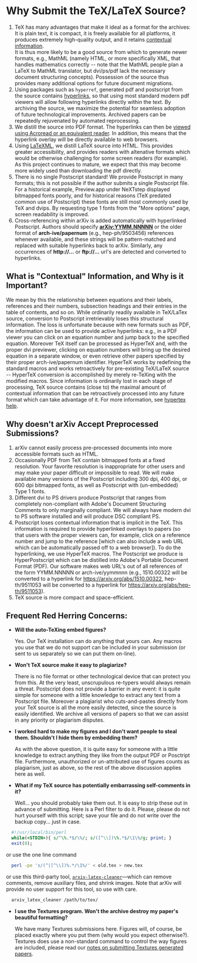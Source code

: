 # Why Submit the TeX/LaTeX Source?

1.  TeX has many advantages that make it ideal as a format for the archives: It is plain text, it is compact, it is freely available for all platforms, it produces extremely high-quality output, and it retains [contextual information](#contextual).  
    It is thus more likely to be a good source from which to generate newer formats, e.g., MathML (namely HTML, or more specifically XML, that handles mathematics correctly -- note that the MathML people plan a LaTeX to MathML translator, but dvi/ps/pdf lack the necessary document structuring concepts). Possession of the source thus provides many additional options for future document migrations.
2.  Using packages such as `hyperref`, generated pdf and postscript from the source contains [hyperlinks](../../help/hypertex/index.md), so that using most standard modern pdf viewers will allow following hyperlinks directly within the text.
    By archiving the source, we maximize the potential for seamless adoption of future technological improvements. Archived papers can be repeatedly rejuvenated by automated reprocessing.
3.  We distill the source into PDF format. The hyperlinks can then be [viewed using Acroread or an equivalent reader](../../help/pdf.md). In addition, this means that the hyperlink overlay will be directly available to web browsers. 
4.  Using [LaTeXML](../../about/accessibility_html_error_messages.html#what-is-latexml), we distill LaTeX source into HTML. This provides greater accessibility, and provides readers with altenative formats which would be otherwise challenging for some screen readers (for example). As this project continues to mature, we expect that this may become more widely used than downloading the pdf directly. 
5.  There is no single Postscript standard! We provide Postscript in many formats; this is not possible if the author submits a single Postscript file. For a historical example, Preview.app under NeXTstep displayed bitmapped fonts poorly, and for historical reasons (TeX predated common use of Postscript) these fonts are still most commonly used by TeX and dvips. By requesting type 1 fonts from the "More options" page, screen readability is improved.
6.  Cross-referencing within arXiv is added automatically with hyperlinked Postscript. Authors should specify [**arXiv:YYMM.NNNNN**](../../help/arxiv_identifier.md) or the older format of **arch-ive/papernum** (e.g., hep-ph/9503456) references whenever available, and these strings will be pattern-matched and replaced with suitable hyperlinks back to arXiv. Similarly, any occurrences of **http://...** or **ftp://...** url's are detected and converted to hyperlinks.


<span id="contextual"></span>

What is "Contextual" Information, and Why is it Important?
----------------------------------------------------------

We mean by this the relationship between equations and their labels, references and their numbers, subsection headings and their entries in the table of contents, and so on. While ordinarily readily available in TeX/LaTex source, conversion to Postscript irretrievably loses this structural information. The loss is unfortunate because with new formats such as PDF, the information can be used to provide active hyperlinks: e.g., in a PDF viewer you can click on an equation number and jump back to the specified equation. Moreover TeX itself can be processed as HyperTeX and, with the proper dvi previewer, clicking on equation numbers will bring up the desired equation in a separate window, or even retrieve other papers specified by their proper arch-ive/papernum identifier. HyperTeX works by redefining the standard macros and works retroactively for pre-existing TeX/LaTeX source -- HyperTeX conversion is accomplished by merely re-TeXing with the modified macros. Since information is ordinarily lost in each stage of processing, TeX source contains (close to) the maximal amount of contextual information that can be retroactively processed into any future format which can take advantage of it. For more information, see [hypertex help](../../help/hypertex/index.md).


Why doesn't arXiv Accept Preprocessed Submissions?
-------------------------------------------------------------

1.  arXiv cannot easily process pre-processed documents into more accessible formats such as HTML. 
2.  Occasionally PDF from TeX contain bitmapped fonts at a fixed resolution. Your favorite resolution is inappropriate for other users and may make your paper difficult or impossible to read. We will make available many versions of the Postscript including 300 dpi, 400 dpi, or 600 dpi bitmapped fonts, as well as Postscript with (un-embedded) Type 1 fonts.
3.  Different dvi to PS drivers produce Postscript that ranges from completely non-compliant with Adobe's Document Structuring Comments to only marginally compliant. We will always have modern dvi to PS software installed and will produce DSC compliant PS.
4.  Postscript loses contextual information that is implicit in the TeX. This information is required to provide hyperlinked overlays to papers (so that users with the proper viewers can, for example, click on a reference number and jump to the reference \[which can also include a web URL which can be automatically passed off to a web browser\]). To do the hyperlinking, we use HyperTeX macros. The Postscript we produce is HyperPostscript which can be distilled into Adobe's Portable Document Format (PDF). Our software makes web URL's out of all references of the form YYMM.NNNNN or arch-ive/yymmnnn (e.g., 1510.00322 will be converted to a hyperlink for https://arxiv.org/abs/1510.00322, hep-th/9511053 will be converted to a hyperlink for https://arxiv.org/abs/hep-th/9511053).
5.  TeX source is more compact and space-efficient.



Frequent Red Herring Concerns:
------------------------------

*   **Will the auto-TeXing embed figures?**

    Yes. Our TeX installation can do anything that yours can. Any macros you use that we do not support can be included in your submission (or sent to us separately so we can put them on-line).

*   **Won't TeX source make it easy to plagiarize?**

    There is no file format or other technological device that can protect you from this. At the very least, unscrupulous re-typers would always remain a threat. Postscript does not provide a barrier in any event: it is quite simple for someone with a little knowledge to extract any text from a Postscript file. Moreover a plagiarist who cuts-and-pastes directly from your TeX source is all the more easily detected, since the source is easily identified. We archive all versions of papers so that we can assist in any priority or plagiarism disputes.

*   **I worked hard to make my figures and I don't want people to steal them. Shouldn't I hide them by embedding them?**

    As with the above question, it is quite easy for someone with a little knowledge to extract anything they like from the output PDF or Posctript file. Furthermore, unauthorized or un-attributed use of figures counts as plagiarism, just as above, so the rest of the above discussion applies here as well.

<span id="comments"></span>

*   **What if my TeX source has potentially embarrassing self-comments in it?**

    Well... you should probably take them out. It is easy to strip these out in advance of submitting. Here is a Perl filter to do it. Please, please do not hurt yourself with this script; save your file and do not write over the backup copy... just in case.

```perl  
  #!/usr/local/bin/perl  
  while(<STDIN>){ s/^\%.*$/\%/; s/([^\\])\%.*$/\1\%/g; print; }  
  exit(0);  
```

or use the one line command

```bash    
  perl -pe 's/(^|[^\\])%.*/\1%/' < old.tex > new.tex
```

or use this third-party tool, [`arxiv-latex-cleaner`](https://github.com/google-research/arxiv-latex-cleaner)&mdash;which can remove comments, remove auxiliary files, and shrink images. Note that arXiv will provide no user support for this tool, so use with care.

```bash
  arxiv_latex_cleaner /path/to/tex/
```

*   **I use the Textures program. Won't the archive destroy my paper's beautiful formatting?**

    We have many Textures submissions here. Figures will, of course, be placed exactly where you put them (why would you expect otherwise?). Textures does use a non-standard command to control the way figures are included, please read our [notes on submitting Textures generated papers](textures.md).
